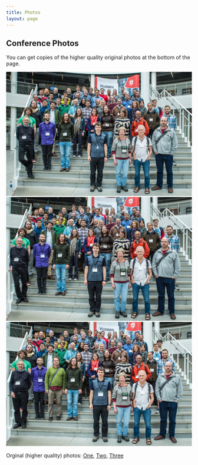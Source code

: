 ```yaml
---
title: Photos
layout: page
---
```


## Conference Photos

You can get copies of the higher quality original photos at the bottom of the page.

<img src="/assets/img/pp-2017-1-small.jpg" alt="pp2017photo1">

<img src="/assets/img/pp-2017-2-small.jpg" alt="pp2017photo2">

<img src="/assets/img/pp-2017-3-small.jpg" alt="pp2017photo3">

Orginal (higher quality) photos: [One][photo1], [Two][photo2], [Three][photo3]

[photo1]: /assets/img/pp-2017-1.jpg
[photo2]: /assets/img/pp-2017-1.jpg
[photo3]: /assets/img/pp-2017-1.jpg
